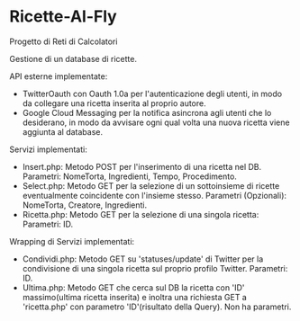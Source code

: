 # Ricette-Al-Fly
Progetto di Reti di Calcolatori

Gestione di un database di ricette.

API esterne implementate:
  - TwitterOauth con Oauth 1.0a per l'autenticazione degli utenti, in modo da collegare una ricetta inserita al proprio autore.
  - Google Cloud Messaging per la notifica asincrona agli utenti che lo desiderano, in modo da avvisare ogni qual volta una nuova ricetta viene aggiunta al database.

Servizi implementati:
  - Insert.php: Metodo POST per l'inserimento di una ricetta nel DB. Parametri: NomeTorta, Ingredienti, Tempo, Procedimento.
  - Select.php: Metodo GET per la selezione di un sottoinsieme di ricette eventualmente coincidente con l'insieme stesso. Parametri (Opzionali): NomeTorta, Creatore, Ingredienti.
  - Ricetta.php: Metodo GET per la selezione di una singola ricetta: Parametri: ID.

Wrapping di Servizi implementati:
  - Condividi.php: Metodo GET su 'statuses/update' di Twitter per la condivisione di una singola ricetta sul proprio profilo Twitter. Parametri: ID. 
  - Ultima.php: Metodo GET che cerca sul DB la ricetta con 'ID' massimo(ultima ricetta inserita) e inoltra una richiesta GET a 'ricetta.php' con parametro 'ID'(risultato della Query). Non ha parametri.
